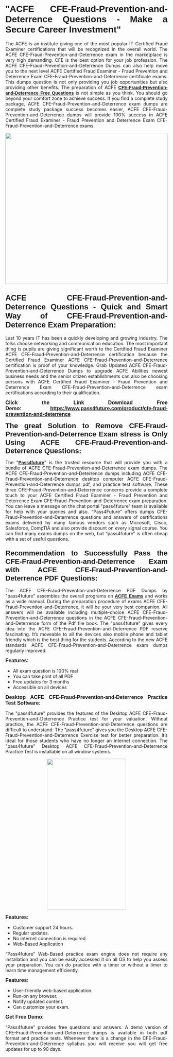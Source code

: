 
<h1 style="text-align: justify;"><span style="font-family:Tahoma,Geneva,sans-serif;"><strong>"ACFE CFE-Fraud-Prevention-and-Deterrence Questions - Make a Secure Career Investment"</strong></span></h1>

<p style="text-align: justify;">The ACFE is an institute giving one of the most popular IT Certified Fraud Examiner certifications that will be recognized in the overall world. The ACFE CFE-Fraud-Prevention-and-Deterrence exam in the marketplace is very high demanding. CFE is the best option for your job profession. The ACFE CFE-Fraud-Prevention-and-Deterrence Dumps can also help move you to the next level ACFE Certified Fraud Examiner - Fraud Prevention and Deterrence Exam CFE-Fraud-Prevention-and-Deterrence certificate exams. This dumps question is not only providing you job opportunities but also providing other benefits. The preparation of ACFE <span style="font-family:Tahoma,Geneva,sans-serif;"><strong><a href="https://www.pass4future.com/questions/acfe/cfe-fraud-prevention-and-deterrence">CFE-Fraud-Prevention-and-Deterrence Free Questions</a></strong></span> is not simple as you think. You should go beyond your comfort zone to achieve success. If you find a complete study package, ACFE CFE-Fraud-Prevention-and-Deterrence exam dumps are complete study package success becomes easier, ACFE CFE-Fraud-Prevention-and-Deterrence dumps will provide 100% success in ACFE Certified Fraud Examiner - Fraud Prevention and Deterrence Exam CFE-Fraud-Prevention-and-Deterrence exams.</p>

<p style="text-align: justify;"><a href="https://www.pass4future.com/product/cfe-fraud-prevention-and-deterrence"><img alt="" src="https://lh3.googleusercontent.com/pw/AM-JKLVhEO4I138wJzOepD3laGU-R1M7eT-OTYdow6pCESip26lSeaxxzS9BVWUKuzj1e3L_MoxCfVgBEvV8ODwl1LGzlZbt6HJm3NXXplPwnYiBfuYM_eQCcVVRMaAwHdsl3AhHOZS-up7mzwmd4i4EpEGq=w1112-h625-no?authuser=0" style="width: 100%; height: 470px;" /></a></p>

<h2 style="text-align: justify;"><span style="font-size:24px;"><strong><span style="font-family:Tahoma,Geneva,sans-serif;">ACFE CFE-Fraud-Prevention-and-Deterrence Questions - Quick and Smart Way of CFE-Fraud-Prevention-and-Deterrence Exam Preparation:</span></strong></span></h2>

<p style="text-align: justify;">Last 10 years IT has been a quickly developing and growing industry. The folks choose networking and communication education. The most important thing is pupils are giving significant worth to the Certified Fraud Examiner ACFE CFE-Fraud-Prevention-and-Deterrence certification because the Certified Fraud Examiner ACFE CFE-Fraud-Prevention-and-Deterrence certification is proof of your knowledge. Grab Updated ACFE CFE-Fraud-Prevention-and-Deterrence Dumps to upgrade ACFE Abilities newest business needs and the senior citizen establishments can also be choosing persons with ACFE Certified Fraud Examiner - Fraud Prevention and Deterrence Exam CFE-Fraud-Prevention-and-Deterrence exam certifications according to their qualification.</p>

<p style="text-align: justify;"><strong><span style="font-family:Lucida Sans Unicode,Lucida Grande,sans-serif;"><span style="font-size:16px;">Click the Link Download Free Demo: <a href="https://www.pass4future.com/product/cfe-fraud-prevention-and-deterrence">https://www.pass4future.com/product/cfe-fraud-prevention-and-deterrence</a></span></span></strong></p>

<p style="text-align: justify;"><strong><span style="font-size:22px;"><span style="font-family:Tahoma,Geneva,sans-serif;">The great Solution to Remove CFE-Fraud-Prevention-and-Deterrence Exam stress is Only Using ACFE CFE-Fraud-Prevention-and-Deterrence Questions:</span></span></strong></p>

<p style="text-align: justify;">The "<span style="font-family:Lucida Sans Unicode,Lucida Grande,sans-serif;"><a href="https://www.pass4future.com/"><strong>Pass4future</strong></a></span>" is the trusted resource that will provide you with a bundle of ACFE CFE-Fraud-Prevention-and-Deterrence exam dumps. The ACFE CFE-Fraud-Prevention-and-Deterrence dumps including ACFE CFE-Fraud-Prevention-and-Deterrence desktop computer ACFE CFE-Fraud-Prevention-and-Deterrence dumps pdf, and practice test software. These three CFE-Fraud-Prevention-and-Deterrence concerns provide a complete touch to your ACFE Certified Fraud Examiner - Fraud Prevention and Deterrence Exam CFE-Fraud-Prevention-and-Deterrence exam preparation. You can leave a message on the chat portal "pass4future" team is available for help with your queries and also. “Pass4Future” offers dumps CFE-Fraud-Prevention-and-Deterrence questions and answers of certifications exams delivered by many famous vendors such as Microsoft, Cisco, Salesforce, CompTIA and also provide discount on every signal course. You can find many exams dumps on the web, but “pass4future” is often cheap with a set of useful questions.</p>

<h3 style="text-align: justify;"><span style="font-size:22px;"><strong><span style="font-family:Tahoma,Geneva,sans-serif;">Recommendation to Successfully Pass the CFE-Fraud-Prevention-and-Deterrence Exam with ACFE CFE-Fraud-Prevention-and-Deterrence PDF Questions:</span></strong></span></h3>

<p style="text-align: justify;">The ACFE CFE-Fraud-Prevention-and-Deterrence PDF Dumps by "pass4future" assembles the overall programs on <span style="font-family:Lucida Sans Unicode,Lucida Grande,sans-serif;"><strong><a href="https://www.pass4future.com/acfe">ACFE Exams</a></strong></span> and works as a wide manual. During the preparation procedure of exams ACFE CFE-Fraud-Prevention-and-Deterrence, it will be your very best companion. All answers will be available including multiple-choice ACFE CFE-Fraud-Prevention-and-Deterrence questions in the ACFE CFE-Fraud-Prevention-and-Deterrence form of the Pdf file book. The "pass4future" gives every idea into the ACFE CFE-Fraud-Prevention-and-Deterrence PDF reserve fascinating. It’s moveable to all the devices also mobile phone and tablet friendly which is the best thing for the students. According to the new ACFE standards ACFE CFE-Fraud-Prevention-and-Deterrence exam dumps regularly improved.</p>

<p style="text-align: justify;"><span style="font-family:Lucida Sans Unicode,Lucida Grande,sans-serif;"><span style="font-size:16px;"><strong>Features:</strong></span></span></p>

<ul>
	<li style="text-align: justify;">All exam question is 100% real</li>
	<li style="text-align: justify;">You can take print of all PDF</li>
	<li style="text-align: justify;">Free updates for 3 months </li>
	<li style="text-align: justify;">Accessible on all devices</li>
</ul>

<p style="text-align: justify;"><span style="font-family:Tahoma,Geneva,sans-serif;"><span style="font-size:16px;"><strong>Desktop ACFE CFE-Fraud-Prevention-and-Deterrence Practice Test Software:</strong></span></span></p>

<p style="text-align: justify;">The "pass4future" provides the features of the Desktop ACFE CFE-Fraud-Prevention-and-Deterrence Practice test for your valuation. Without practice, the ACFE CFE-Fraud-Prevention-and-Deterrence questions are difficult to understand. The "pass4future" gives you the Desktop ACFE CFE-Fraud-Prevention-and-Deterrence Exercise test for better preparation. It’s ideal for those students who have no longer an internet connection. The "pass4future" Desktop ACFE CFE-Fraud-Prevention-and-Deterrence Practice Test is installable on all window systems.</p>

<p style="text-align: center;"><a href="https://www.pass4future.com/product/cfe-fraud-prevention-and-deterrence"><img alt="" src="https://lh3.googleusercontent.com/pw/AM-JKLV3yUm3jiqqIo1xIsj1VJ_UeysYexQY-pRYO0rIFl3vg11QZioN-gzffpw2AfKqFynWuvoXOreWrWS0swpr4xmOSWfwII2jvatteuqrfxiWGFBSHPiZUCoi33jqeymK5dmu-0enyX6tayRCAMHw05jv=s625-no?authuser=0" style="width: 70%; height: 470px;" /></a></p>

<p style="text-align: justify;"><span style="font-size:16px;"><span style="font-family:Lucida Sans Unicode,Lucida Grande,sans-serif;"><strong>Features:</strong></span></span></p>

<ul>
	<li style="text-align: justify;">Customer support 24 hours. </li>
	<li style="text-align: justify;">Regular updates. </li>
	<li style="text-align: justify;">No internet connection is required.</li>
	<li style="text-align: justify;">Web-Based Application</li>
</ul>

<p style="text-align: justify;">“Pass4future” Web-Based practice exam engine does not require any installation and you can be easily accessed it on all OS to help you assess your preparation. You can do practice with a timer or without a timer to learn time management efficiently.</p>

<p style="text-align: justify;"><strong><span style="font-size:16px;"><span style="font-family:Lucida Sans Unicode,Lucida Grande,sans-serif;">Features:</span></span></strong></p>

<ul>
	<li style="text-align: justify;">User-friendly web-based application.</li>
	<li style="text-align: justify;">Run-on any browser. </li>
	<li style="text-align: justify;">Notify updated content.</li>
	<li style="text-align: justify;">Can customize your exam.</li>
</ul>

<p style="text-align: justify;"><span style="font-size:16px;"><span style="font-family:Lucida Sans Unicode,Lucida Grande,sans-serif;"><strong>Get Free Demo:</strong></span></span></p>

<p style="text-align: justify;">“Pass4future” provides free questions and answers. A demo version of CFE-Fraud-Prevention-and-Deterrence dumps is available in both pdf format and practice tests. Whenever there is a change in the CFE-Fraud-Prevention-and-Deterrence syllabus you will receive you will get free updates for up to 90 days. </p>
